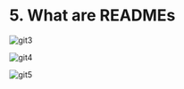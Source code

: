 # 5. What are READMEs

![git3](https://user-images.githubusercontent.com/50626798/230731971-e90f13c3-f87a-4cb2-8659-6ea010522a26.png)

![git4](https://user-images.githubusercontent.com/50626798/230731972-ea70ddc9-a6ad-4f41-8aaf-ffe6688a9c34.png)

![git5](https://user-images.githubusercontent.com/50626798/230731974-8bb6eb98-f60b-407c-8546-79381234c6c8.png)
